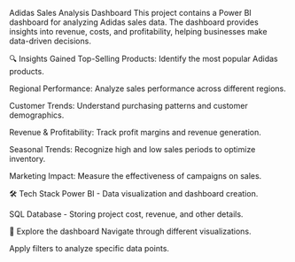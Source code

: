 Adidas Sales Analysis Dashboard
This project contains a Power BI dashboard for analyzing Adidas sales data. The dashboard provides insights into revenue, costs, and profitability, helping businesses make data-driven decisions.

🔍 Insights Gained
Top-Selling Products: Identify the most popular Adidas products.

Regional Performance: Analyze sales performance across different regions.

Customer Trends: Understand purchasing patterns and customer demographics.

Revenue & Profitability: Track profit margins and revenue generation.

Seasonal Trends: Recognize high and low sales periods to optimize inventory.

Marketing Impact: Measure the effectiveness of campaigns on sales.

🛠️ Tech Stack
Power BI - Data visualization and dashboard creation.

SQL Database - Storing project cost, revenue, and other details.

🧭 Explore the dashboard
Navigate through different visualizations.

Apply filters to analyze specific data points.
